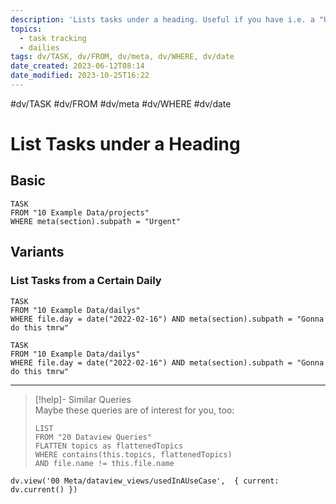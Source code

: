 ```yaml
---
description: 'Lists tasks under a heading. Useful if you have i.e. a "Urgent" heading in project files'
topics:
  - task tracking
  - dailies
tags: dv/TASK, dv/FROM, dv/meta, dv/WHERE, dv/date
date_created: 2023-06-12T08:14
date_modified: 2023-10-25T16:22
---
```


 #dv/TASK #dv/FROM #dv/meta #dv/WHERE #dv/date

# List Tasks under a Heading

## Basic

```dataview
TASK 
FROM "10 Example Data/projects" 
WHERE meta(section).subpath = "Urgent"
```

## Variants

### List Tasks from a Certain Daily

```dataview
TASK 
FROM "10 Example Data/dailys" 
WHERE file.day = date("2022-02-16") AND meta(section).subpath = "Gonna do this tmrw"
```

```dataview
TASK 
FROM "10 Example Data/dailys" 
WHERE file.day = date("2022-02-16") AND meta(section).subpath = "Gonna do this tmrw"
```

---

<!-- === end of query page ===  -->

> [!help]- Similar Queries  
> Maybe these queries are of interest for you, too:
> 
> ```dataview
> LIST
> FROM "20 Dataview Queries"
> FLATTEN topics as flattenedTopics
> WHERE contains(this.topics, flattenedTopics)
> AND file.name != this.file.name
> ```

```dataviewjs
dv.view('00 Meta/dataview_views/usedInAUseCase',  { current: dv.current() })
```
